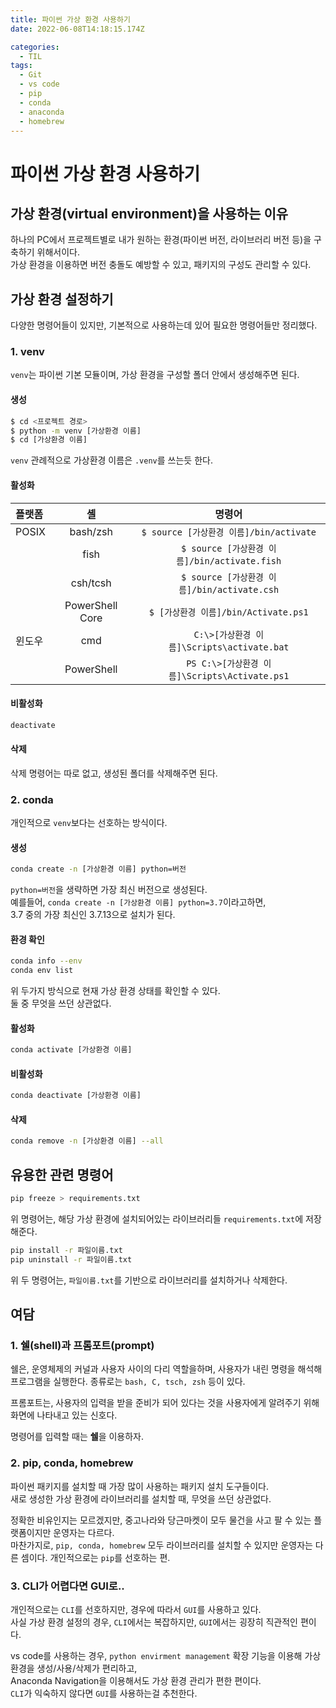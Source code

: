 ```yaml
---
title: 파이썬 가상 환경 사용하기
date: 2022-06-08T14:18:15.174Z

categories:
  - TIL
tags:
  - Git
  - vs code
  - pip
  - conda
  - anaconda
  - homebrew
---
```


# 파이썬 가상 환경 사용하기
## 가상 환경(virtual environment)을 사용하는 이유
하나의 PC에서 프로젝트별로 내가 원하는 환경(파이썬 버전, 라이브러리 버전 등)을 구축하기 위해서이다.  
가상 환경을 이용하면 버전 충돌도 예방할 수 있고, 패키지의 구성도 관리할 수 있다.

## 가상 환경 설정하기
다양한 명령어들이 있지만, 기본적으로 사용하는데 있어 필요한 명령어들만 정리했다.
### 1. venv
`venv`는 파이썬 기본 모듈이며, 가상 환경을 구성할 폴더 안에서 생성해주면 된다.  
#### 생성
```bash
$ cd <프로젝트 경로>
$ python -m venv [가상환경 이름]
$ cd [가상환경 이름]
```
`venv` 관례적으로 가상환경 이름은 `.venv`를 쓰는듯 한다.

#### 활성화
|플랫폼|셸|명령어|
|:----|:-:|:---:|
|POSIX|bash/zsh|`$ source [가상환경 이름]/bin/activate`|
|     |fish|`$ source [가상환경 이름]/bin/activate.fish`|
|     |csh/tcsh|`$ source [가상환경 이름]/bin/activate.csh`|
|     |PowerShell Core|`$ [가상환경 이름]/bin/Activate.ps1`|
|윈도우|cmd| `C:\>[가상환경 이름]\Scripts\activate.bat`|
|     |PowerShell|`PS C:\>[가상환경 이름]\Scripts\Activate.ps1`|

#### 비활성화
```bash
deactivate
```

#### 삭제
삭제 명령어는 따로 없고, 생성된 폴더를 삭제해주면 된다.

### 2. conda
개인적으로 `venv`보다는 선호하는 방식이다.  
#### 생성
```bash
conda create -n [가상환경 이름] python=버전
```
`python=버전`을 생략하면 가장 최신 버전으로 생성된다.  
예를들어, `conda create -n [가상환경 이름] python=3.7`이라고하면,  
3.7 중의 가장 최신인 3.7.13으로 설치가 된다.  

#### 환경 확인
```bash
conda info --env
conda env list
```
위 두가지 방식으로 현재 가상 환경 상태를 확인할 수 있다.  
둘 중 무엇을 쓰던 상관없다.  

#### 활성화
```bash
conda activate [가상환경 이름]
```

#### 비활성화
```bash
conda deactivate [가상환경 이름]
```

#### 삭제
```bash
conda remove -n [가상환경 이름] --all
```

## 유용한 관련 명령어
```bash
pip freeze > requirements.txt
```
위 명령어는, 해당 가상 환경에 설치되어있는 라이브러리들 `requirements.txt`에 저장해준다.  
```bash
pip install -r 파일이름.txt
pip uninstall -r 파일이름.txt
```
위 두 명령어는, `파일이름.txt`를 기반으로 라이브러리를 설치하거나 삭제한다.

## 여담
### 1. 쉘(shell)과 프롬포트(prompt)
쉘은, 운영체제의 커널과 사용자 사이의 다리 역할을하며, 사용자가 내린 명령을 해석해 프로그램을 실행한다. 종류로는 `bash, C, tsch, zsh` 등이 있다.  

프롬포트는, 사용자의 입력을 받을 준비가 되어 있다는 것을 사용자에게 알려주기 위해 화면에 나타내고 있는 신호다.  

명령어를 입력할 때는 **쉘**을 이용하자.

### 2. pip, conda, homebrew
파이썬 패키지를 설치할 때 가장 많이 사용하는 패키지 설치 도구들이다.  
새로 생성한 가상 환경에 라이브러리를 설치할 때, 무엇을 쓰던 상관없다.

정확한 비유인지는 모르겠지만, 중고나라와 당근마켓이 모두 물건을 사고 팔 수 있는 플랫폼이지만 운영자는 다르다.  
마찬가지로, `pip, conda, homebrew` 모두 라이브러리를 설치할 수 있지만 운영자는 다른 셈이다. 개인적으로는 `pip`를 선호하는 편.

### 3. CLI가 어렵다면 GUI로..
개인적으로는 `CLI`를 선호하지만, 경우에 따라서 `GUI`를 사용하고 있다.  
사실 가상 환경 설정의 경우, `CLI`에서는 복잡하지만, `GUI`에서는 굉장히 직관적인 편이다.  

vs code를 사용하는 경우, `python envirment management` 확장 기능을 이용해 가상 환경을 생성/사용/삭제가 편리하고,  
Anaconda Navigation을 이용해서도 가상 환경 관리가 편한 편이다.  
`CLI`가 익숙하지 않다면 `GUI`를 사용하는걸 추천한다.
